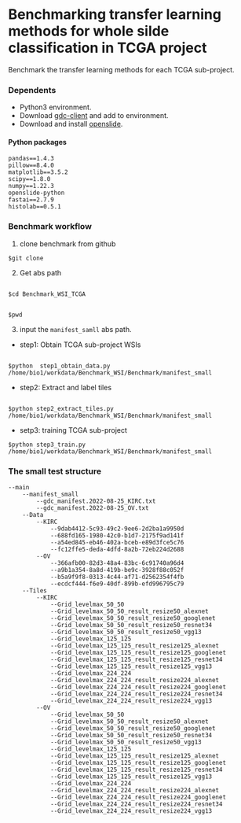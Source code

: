 # **Benchmarking transfer learning methods for whole silde classification in TCGA project**
Benchmark the transfer learning methods for each TCGA sub-project.

### Dependents
* Python3 environment.
* Download [gdc-client](https://gdc.cancer.gov/access-data/gdc-data-transfer-tool) and add to environment.
* Download and install [openslide](https://openslide.org/).


#### Python packages
```angular2html
pandas==1.4.3
pillow==8.4.0
matplotlib==3.5.2
scipy==1.8.0
numpy==1.22.3
openslide-python
fastai==2.7.9
histolab==0.5.1
```

### Benchmark workflow

1. clone benchmark from github
```angular2html
$git clone

```
2. Get abs path

```angular2html

$cd Benchmark_WSI_TCGA

```
```angular2html

$pwd

```
3. input the `manifest_samll` abs path.

* step1: Obtain TCGA sub-project WSIs

```angular2html

$python  step1_obtain_data.py /home/bio1/workdata/Benchmark_WSI/Benchmark/manifest_small

```
* step2: Extract and label tiles 
```angular2html

$python step2_extract_tiles.py /home/bio1/workdata/Benchmark_WSI/Benchmark/manifest_small

```
* setp3: training TCGA sub-project

```angular2html
$python step3_train.py /home/bio1/workdata/Benchmark_WSI/Benchmark/manifest_small
```

### The small test structure

```angular2html
--main
    --manifest_small
        --gdc_manifest.2022-08-25_KIRC.txt
        --gdc_manifest.2022-08-25_OV.txt
    --Data
        --KIRC
            --9dab4412-5c93-49c2-9ee6-2d2ba1a9950d
            --688fd165-1980-42c0-b1d7-2175f9ad141f
            --a54ed845-eb46-402a-bceb-e89d3fce5c76
            --fc12ffe5-deda-4dfd-8a2b-72eb224d2688
        --OV
            --366afb00-82d3-48a4-83bc-6c91740a96d4
            --a9b1a354-8a8d-419b-be9c-3928f88c052f
            --b5a9f9f8-0313-4c44-af71-d2562354f4fb
            --ecdcf444-f6e9-40df-899b-efd996795c79
    --Tiles
        --KIRC
            --Grid_levelmax_50_50
            --Grid_levelmax_50_50_result_resize50_alexnet
            --Grid_levelmax_50_50_result_resize50_googlenet
            --Grid_levelmax_50_50_result_resize50_resnet34
            --Grid_levelmax_50_50_result_resize50_vgg13
            --Grid_levelmax_125_125
            --Grid_levelmax_125_125_result_resize125_alexnet
            --Grid_levelmax_125_125_result_resize125_googlenet
            --Grid_levelmax_125_125_result_resize125_resnet34
            --Grid_levelmax_125_125_result_resize125_vgg13
            --Grid_levelmax_224_224
            --Grid_levelmax_224_224_result_resize224_alexnet
            --Grid_levelmax_224_224_result_resize224_googlenet
            --Grid_levelmax_224_224_result_resize224_resnet34
            --Grid_levelmax_224_224_result_resize224_vgg13
        --OV
            --Grid_levelmax_50_50
            --Grid_levelmax_50_50_result_resize50_alexnet
            --Grid_levelmax_50_50_result_resize50_googlenet
            --Grid_levelmax_50_50_result_resize50_resnet34
            --Grid_levelmax_50_50_result_resize50_vgg13
            --Grid_levelmax_125_125
            --Grid_levelmax_125_125_result_resize125_alexnet
            --Grid_levelmax_125_125_result_resize125_googlenet
            --Grid_levelmax_125_125_result_resize125_resnet34
            --Grid_levelmax_125_125_result_resize125_vgg13
            --Grid_levelmax_224_224
            --Grid_levelmax_224_224_result_resize224_alexnet
            --Grid_levelmax_224_224_result_resize224_googlenet
            --Grid_levelmax_224_224_result_resize224_resnet34
            --Grid_levelmax_224_224_result_resize224_vgg13
```